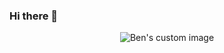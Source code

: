 ### Hi there 👋
<p align="center">
  <img src="https://user-images.githubusercontent.com/88495283/150962640-7fc42d18-8542-4013-99f7-a573a6b1c1e8.svg" alt="Ben's custom image"/>
</p>



<!--
**DaemonRen/DaemonRen** is a ✨ _special_ ✨ repository because its `README.md` (this file) appears on your GitHub profile.

Here are some ideas to get you started:

- 🔭 I’m currently working on ...
- 🌱 I’m currently learning ...
- 👯 I’m looking to collaborate on ...
- 🤔 I’m looking for help with ...
- 💬 Ask me about ...
- 📫 How to reach me: ...
- 😄 Pronouns: ...
- ⚡ Fun fact: ...
-->
